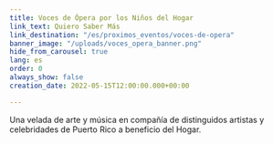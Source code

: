 ```yaml
---
title: Voces de Ópera por los Niños del Hogar
link_text: Quiero Saber Más
link_destination: "/es/proximos_eventos/voces-de-opera"
banner_image: "/uploads/voces_opera_banner.png"
hide_from_carousel: true
lang: es
order: 0
always_show: false
creation_date: 2022-05-15T12:00:00.000+00:00

---
```

Una velada de arte y música en compañía de distinguidos artistas y celebridades de Puerto Rico a beneficio del Hogar.